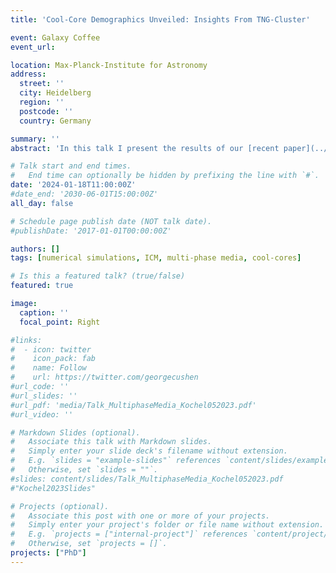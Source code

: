 ```yaml
---
title: 'Cool-Core Demographics Unveiled: Insights From TNG-Cluster'

event: Galaxy Coffee 
event_url: 

location: Max-Planck-Institute for Astronomy
address:
  street: ''
  city: Heidelberg
  region: ''
  postcode: ''
  country: Germany

summary: ''
abstract: 'In this talk I present the results of our [recent paper](../../publication/lehle-2023/).'

# Talk start and end times.
#   End time can optionally be hidden by prefixing the line with `#`.
date: '2024-01-18T11:00:00Z'
#date_end: '2030-06-01T15:00:00Z'
all_day: false

# Schedule page publish date (NOT talk date).
#publishDate: '2017-01-01T00:00:00Z'

authors: []
tags: [numerical simulations, ICM, multi-phase media, cool-cores]

# Is this a featured talk? (true/false)
featured: true

image:
  caption: ''
  focal_point: Right

#links:
#  - icon: twitter
#    icon_pack: fab
#    name: Follow
#    url: https://twitter.com/georgecushen
#url_code: ''
#url_slides: ''
#url_pdf: 'media/Talk_MultiphaseMedia_Kochel052023.pdf'
#url_video: ''

# Markdown Slides (optional).
#   Associate this talk with Markdown slides.
#   Simply enter your slide deck's filename without extension.
#   E.g. `slides = "example-slides"` references `content/slides/example-slides.md`.
#   Otherwise, set `slides = ""`.
#slides: content/slides/Talk_MultiphaseMedia_Kochel052023.pdf
#"Kochel2023Slides"

# Projects (optional).
#   Associate this post with one or more of your projects.
#   Simply enter your project's folder or file name without extension.
#   E.g. `projects = ["internal-project"]` references `content/project/deep-learning/index.md`.
#   Otherwise, set `projects = []`.
projects: ["PhD"]
---
```



